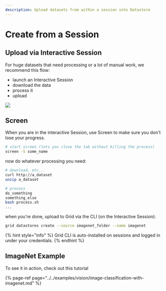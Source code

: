 ```yaml
---
description: Upload datasets from within a session into Datastore
---
```


# Create from a Session

## Upload via Interactive Session

For huge datasets that need processing or a lot of manual work, we recommend this flow:

* launch an Interactive Session 
* download the data
* process it
* upload

![](../../.gitbook/assets/upload_session.gif)

## Screen

When you are in the interactive Session, use Screen to make sure you don't lose your progress.

```bash
# start screen (lets you close the tab without killing the process)
screen -S some_name
```

now do whatever processing you need:

```bash
# download, etc...
curl http://a_dataset
unzip a_dataset

# process
do_something
something_else
bash process.sh
...
```

when you're done, upload to Grid via the CLI \(on the Interactive Session\):

```bash
grid datastores create --source imagenet_folder --name imagenet
```

{% hint style="info" %}
Grid CLI is auto-installed on sessions and logged in under your credentials.
{% endhint %}

## ImageNet Example

To see it in action, check out this tutorial

{% page-ref page="../../examples/vision/image-classification-with-imagenet.md" %}

